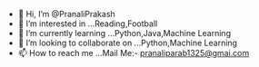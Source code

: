 - 👋 Hi, I’m @PranaliPrakash
- 👀 I’m interested in ...Reading,Football
- 🌱 I’m currently learning ...Python,Java,Machine Learning
- 💞️ I’m looking to collaborate on ...Python,Machine Learning
- 📫 How to reach me ...Mail Me:- pranaliparab1325@gmai.com

<!---
PranaliPrakash/PranaliPrakash is a ✨ special ✨ repository because its `README.md` (this file) appears on your GitHub profile.
You can click the Preview link to take a look at your changes.
--->

